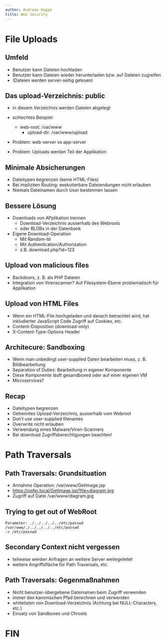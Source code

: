 ```yaml
---
author: Andreas Happe
title: Web Security
--- 
```


# File Uploads

## Umfeld

* Benutzer kann Dateien hochladen
* Benutzer kann Dateien wieder herunterladen bzw. auf Dateien zugreifen
* (Dateien werden server-seitig gelesen)

## Das upload-Verzeichnis: public

* in diesem Verzeichnis werden Dateien abgelegt
* schlechtes Beispiel:
  * web-root: /var/www
	* upload-dir: /var/www/upload

* Problem: web-server vs app-server
* Problem: Uploads werden Teil der Applikation

## Minimale Absicherungen

* Dateitypen begrenzen (keine HTML-Files)
* Bei impliziten Routing: exekutierbare Dateiendungen nicht erlauben
* Niemals Dateinamen durch User bestimmen lassen

## Bessere Lösung

* Downloads von APplikation trennen
  * Download-Verzeichnis ausserhalb des Webroots
  * oder BLOBs in der Datenbank
* Eigene Download-Operation
  * Mit Random-Id
  * Mit Authentication/Authorization
  * z.B. download.php?id=123

## Upload von malicious files

* Backdoors, z. B. als PHP Dateien
* Integration von Virenscanner? Auf Filesystem-Ebene problematisch für Applikation

## Upload von HTML Files

* Wenn ein HTML-File hochgeladen und danach betrachtet wird, hat inkludierter JavaScript Code Zugriff auf Cookies, etc.
* Content-Disposition (download-only)
* X-Content-Type-Options Header

## Architecure: Sandboxing

* Wenn man unbedingt user-supplied Daten bearbeiten muss, z. B. Bildbearbeitung
* Separation of Duties: Bearbeitung in eigener Komponente
* Diese Komponente läuft gesandboxed oder auf einer eigenen VM
* Microservices?


## Recap

* Dateitypen begrenzen
* Getrenntes Upload-Verzeichnis, ausserhalb vom Webroot
* Don’t use user-supplied filenames
* Overwrite nicht erlauben
* Verwendung eines Malware/Viren-Scanners
* Bei download Zugriffsberechtigungen beachten!

# Path Traversals

## Path Traversals: Grundsituation

* Annahme Operation: /var/www/GetImage.jsp
* https://opfer.local/GetImage.jsp?file=diagram.jpg
* Zugriff auf Datei /var/www/diagram.jpg


## Trying to get out of WebRoot

```
Parameter: ./../../../../etc/passwd
/var/www/./../../../../etc/passwd
-> /etc/passwd
```

## Secondary Context nicht vergessen

- teilweise werden Anfragen an weitere Server weitegeleitet
- weitere Angriffsfläche für Path Traversals, etc.

## Path Traversals: Gegenmaßnahmen

* Nicht benutzer-übergebene Dateinamen beim Zugriff verwenden
* immer den kanonischen Pfad berechnen und verwenden
* whitelisten von Download-Verzeichnis (Achtung bei NULL-Characters, etc.)
* Einsatz von Sandboxes und Chroots

# FIN
